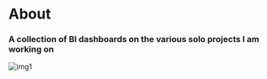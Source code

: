 # About
### A collection of BI dashboards on the various solo projects I am working on


![img1]([https://github.com/kithinji007/BI/blob/main/linkd.png])
